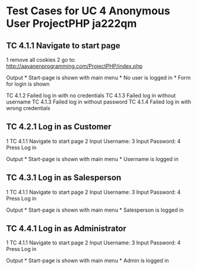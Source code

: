Test Cases for UC 4 Anonymous User ProjectPHP ja222qm
=====================================================

TC 4.1.1 Navigate to start page
-------------------------------
1 remove all cookies
2 go to: http://aavanenprogramming.com/ProjectPHP/index.php

Output
	* Start-page is shown with main menu
	* No user is logged in
	* Form for login is shown

TC 4.1.2 Failed log in with no credentials
TC 4.1.3 Failed log in without username
TC 4.1.3 Failed log in without password
TC 4.1.4 Failed log in with wrong credentials

TC 4.2.1 Log in as Customer
---------------------------
1 TC 4.1.1 Navigate to start page
2 Input Username:
3 Input Password:
4 Press Log in

Output
	* Start-page is shown with main menu
	* Username is logged in

TC 4.3.1 Log in as Salesperson
------------------------------
1 TC 4.1.1 Navigate to start page
2 Input Username:
3 Input Password:
4 Press Log in

Output
	* Start-page is shown with main menu
	* Salesperson is logged in

TC 4.4.1 Log in as Administrator
--------------------------------
1 TC 4.1.1 Navigate to start page
2 Input Username:
3 Input Password:
4 Press Log in

Output
	* Start-page is shown with main menu
	* Admin is logged in